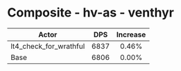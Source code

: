 # Composite - hv-as - venthyr
| Actor | DPS | Increase |
|---|:---:|:---:|
|lt4_check_for_wrathful|6837|0.46%|
|Base|6806|0.00%|
